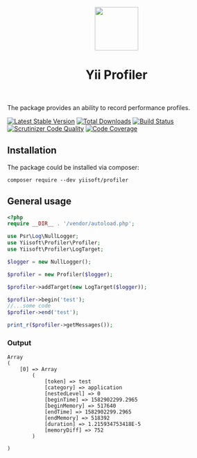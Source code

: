 <p align="center">
    <a href="https://github.com/yiisoft" target="_blank">
        <img src="https://avatars0.githubusercontent.com/u/993323" height="100px">
    </a>
    <h1 align="center">Yii Profiler</h1>
    <br>
</p>

The package provides an ability to record performance profiles.

[![Latest Stable Version](https://poser.pugx.org/yiisoft/profiler/v/stable.png)](https://packagist.org/packages/yiisoft/profiler)
[![Total Downloads](https://poser.pugx.org/yiisoft/profiler/downloads.png)](https://packagist.org/packages/yiisoft/profiler)
[![Build Status](https://travis-ci.com/yiisoft/profiler.svg?branch=master)](https://travis-ci.com/yiisoft/profiler)
[![Scrutinizer Code Quality](https://scrutinizer-ci.com/g/yiisoft/profiler/badges/quality-score.png?b=master)](https://scrutinizer-ci.com/g/yiisoft/profiler/?branch=master)
[![Code Coverage](https://scrutinizer-ci.com/g/yiisoft/profiler/badges/coverage.png?b=master)](https://scrutinizer-ci.com/g/yiisoft/profiler/?branch=master)

## Installation

The package could be installed via composer:

```
composer require --dev yiisoft/profiler
```

## General usage

```php
<?php
require __DIR__ . '/vendor/autoload.php';

use Psr\Log\NullLogger;
use Yiisoft\Profiler\Profiler;
use Yiisoft\Profiler\LogTarget;

$logger = new NullLogger();

$profiler = new Profiler($logger);

$profiler->addTarget(new LogTarget($logger));

$profiler->begin('test');
//...some code
$profiler->end('test');

print_r($profiler->getMessages());
```

### Output

```
Array
(
    [0] => Array
        (
            [token] => test
            [category] => application
            [nestedLevel] => 0
            [beginTime] => 1582902299.2965
            [beginMemory] => 517640
            [endTime] => 1582902299.2965
            [endMemory] => 518392
            [duration] => 1.215934753418E-5
            [memoryDiff] => 752
        )

)

```
